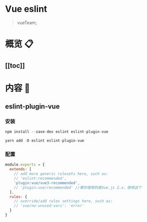 # Vue eslint
> vueTeam; 
# 概览 :clipboard:
 
[[toc]]
---
# 内容 :japanese_ogre:

## eslint-plugin-vue

### 安装

```js
npm install --save-dev eslint eslint-plugin-vue
```
```js
yarn add -D eslint eslint-plugin-vue
```

### 配置

```js
module.exports = {
  extends: [
    // add more generic rulesets here, such as:
    // 'eslint:recommended',
    'plugin:vue/vue3-recommended',
    // 'plugin:vue/recommended' //果你使用的是Vue.js 2.x，使用这个
  ],
  rules: {
    // override/add rules settings here, such as:
    // 'vue/no-unused-vars': 'error'
  }
}
```
